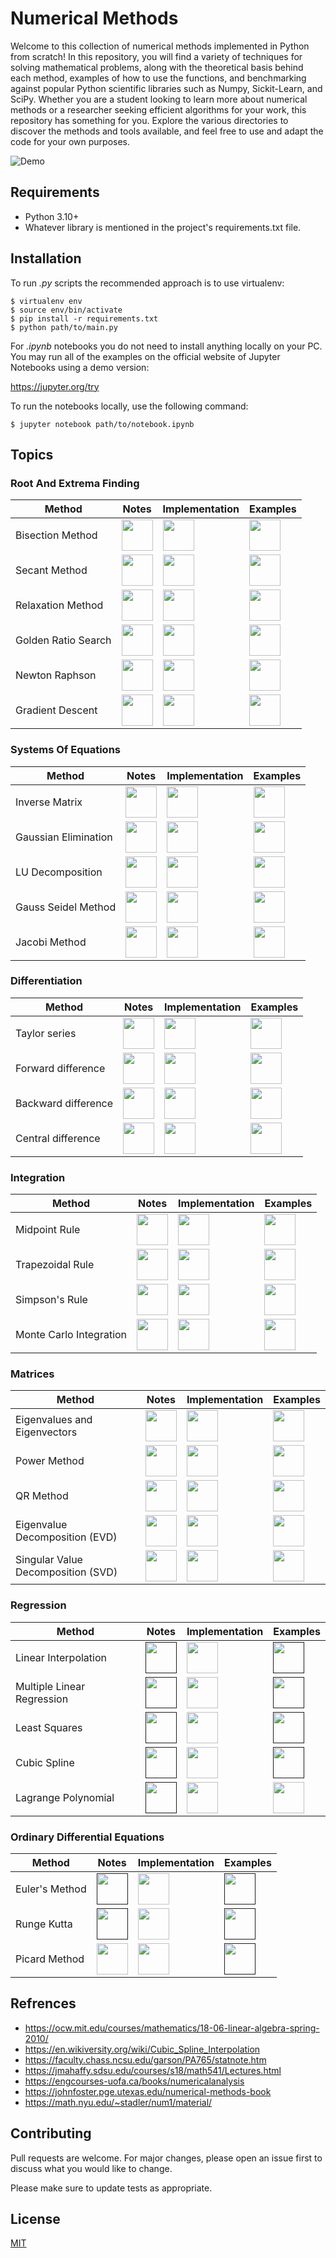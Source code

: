 # Numerical Methods
Welcome to this collection of numerical methods implemented in Python from scratch! In this repository, you will find a variety of techniques for solving mathematical problems, along with the theoretical basis behind each method, examples of how to use the functions, and benchmarking against popular Python scientific libraries such as Numpy, Sickit-Learn, and SciPy. Whether you are a student looking to learn more about numerical methods or a researcher seeking efficient algorithms for your work, this repository has something for you. Explore the various directories to discover the methods and tools available, and feel free to use and adapt the code for your own purposes.

![Demo](https://user-images.githubusercontent.com/37275728/189313603-b409b2be-41b5-4de6-9d4f-2bd8f6e41565.png)

## Requirements

* Python 3.10+
* Whatever library is mentioned in the project's requirements.txt file.

## Installation

To run *.py* scripts the recommended approach is to use virtualenv:

    $ virtualenv env
    $ source env/bin/activate
    $ pip install -r requirements.txt
    $ python path/to/main.py

For *.ipynb* notebooks you do not need to install anything locally on your PC. You may run all of the examples on the official website of Jupyter Notebooks using a demo version:

https://jupyter.org/try

To run the notebooks locally, use the following command:

    $ jupyter notebook path/to/notebook.ipynb

## Topics

### Root And Extrema Finding

Method | Notes | Implementation | Examples
------ | ----- | -------------- | --------
| Bisection Method | <a href="https://github.com/djeada/Numerical-Methods/blob/master/notes/1_root_and_extrema_finding/bisection_search.md"><img src="https://img.icons8.com/color/344/markdown.png" height="50" /> </a> | <a href="https://github.com/djeada/Numerical-Methods/blob/master/src/1_root_and_extrema_finding/bisection_search/implementation/bisection_search.py"><img src="https://img.icons8.com/color/344/python.png" height="50" /> </a> | <a href="https://github.com/djeada/Numerical-Methods/blob/master/src/1_root_and_extrema_finding/bisection_search/examples/example.ipynb"><img src="https://img.icons8.com/fluency/344/jupyter.png" height="50" /> </a> |
| Secant Method | <a href="https://github.com/djeada/Numerical-Methods/blob/master/notes/1_root_and_extrema_finding/secant_method.md"><img src="https://img.icons8.com/color/344/markdown.png" height="50" /> </a> | <a href="https://github.com/djeada/Numerical-Methods/blob/master/src/1_root_and_extrema_finding/secant_method/implementation/secant_method.py"><img src="https://img.icons8.com/color/344/python.png" height="50" /> </a> | <a href="https://github.com/djeada/Numerical-Methods/blob/master/src/1_root_and_extrema_finding/secant_method/examples/example.ipynb"><img src="https://img.icons8.com/fluency/344/jupyter.png" height="50" /> </a> |
| Relaxation Method | <a href="https://github.com/djeada/Numerical-Methods/blob/master/notes/1_root_and_extrema_finding/relaxation_method.md"><img src="https://img.icons8.com/color/344/markdown.png" height="50" /> </a> | <a href="https://github.com/djeada/Numerical-Methods/blob/master/src/1_root_and_extrema_finding/relaxation_method/implementation/relaxation_method.py"><img src="https://img.icons8.com/color/344/python.png" height="50" /> </a> | <a href="https://github.com/djeada/Numerical-Methods/blob/master/src/1_root_and_extrema_finding/relaxation_method/examples/example.ipynb"><img src="https://img.icons8.com/fluency/344/jupyter.png" height="50" /> </a> |
| Golden Ratio Search | <a href="https://github.com/djeada/Numerical-Methods/blob/master/notes/1_root_and_extrema_finding/golden_ratio_search.md"><img src="https://img.icons8.com/color/344/markdown.png" height="50" /> </a> | <a href="https://github.com/djeada/Numerical-Methods/blob/master/src/1_root_and_extrema_finding/golden_ratio_search/implementation/golden_ratio_search.py"><img src="https://img.icons8.com/color/344/python.png" height="50" /> </a> | <a href="https://github.com/djeada/Numerical-Methods/blob/master/src/1_root_and_extrema_finding/golden_ratio_search/examples/example.ipynb"><img src="https://img.icons8.com/fluency/344/jupyter.png" height="50" /> </a> |
| Newton Raphson | <a href="https://github.com/djeada/Numerical-Methods/blob/master/notes/1_root_and_extrema_finding/newton_raphson.md"><img src="https://img.icons8.com/color/344/markdown.png" height="50" /> </a> | <a href="https://github.com/djeada/Numerical-Methods/blob/master/src/1_root_and_extrema_finding/newton_raphson/implementation/newton_raphson.py"><img src="https://img.icons8.com/color/344/python.png" height="50" /> </a> | <a href="https://github.com/djeada/Numerical-Methods/blob/master/src/1_root_and_extrema_finding/newton_raphson/examples/example.ipynb"><img src="https://img.icons8.com/fluency/344/jupyter.png" height="50" /> </a> |
| Gradient Descent | <a href="https://github.com/djeada/Numerical-Methods/blob/master/notes/1_root_and_extrema_finding/gradient_descent.md"><img src="https://img.icons8.com/color/344/markdown.png" height="50" /> </a> | <a href="https://github.com/djeada/Numerical-Methods/blob/master/src/1_root_and_extrema_finding/gradient_descent/implementation/gradient_descent.py"><img src="https://img.icons8.com/color/344/python.png" height="50" /> </a> | <a href="https://github.com/djeada/Numerical-Methods/blob/master/src/1_root_and_extrema_finding/gradient_descent/examples/example.ipynb"><img src="https://img.icons8.com/fluency/344/jupyter.png" height="50" /> </a> |

### Systems Of Equations

Method | Notes | Implementation | Examples
------ | ----- | -------------- | --------
| Inverse Matrix | <a href="https://github.com/djeada/Numerical-Methods/blob/master/notes/2_systems_of_equations/inverse_matrix.md"><img src="https://img.icons8.com/color/344/markdown.png" height="50" /> </a> | <a href="https://github.com/djeada/Numerical-Methods/blob/master/src/2_systems_of_equations/matrix_inverse/implementation/inverse_matrix.py"><img src="https://img.icons8.com/color/344/python.png" height="50" /> </a> | <a href="https://github.com/djeada/Numerical-Methods/blob/master/src/2_systems_of_equations/matrix_inverse/examples/example.ipynb"><img src="https://img.icons8.com/fluency/344/jupyter.png" height="50" /> </a> |
| Gaussian Elimination | <a href="https://github.com/djeada/Numerical-Methods/blob/master/notes/2_systems_of_equations/gaussian_elimination.md"><img src="https://img.icons8.com/color/344/markdown.png" height="50" /> </a> | <a href="https://github.com/djeada/Numerical-Methods/blob/master/src/2_systems_of_equations/gaussian_elimination/implementation/gaussian_elimination.py"><img src="https://img.icons8.com/color/344/python.png" height="50" /> </a> | <a href="https://github.com/djeada/Numerical-Methods/blob/master/src/2_systems_of_equations/gaussian_elimination/examples/example.ipynb"><img src="https://img.icons8.com/fluency/344/jupyter.png" height="50" /> </a> |
| LU Decomposition | <a href="https://github.com/djeada/Numerical-Methods/blob/master/notes/5_matrices/lu_decomposition.md"><img src="https://img.icons8.com/color/344/markdown.png" height="50" /> </a> | <a href="https://github.com/djeada/Numerical-Methods/blob/master/src/2_systems_of_equations/lu_decomposition/implmentation/lu_decomposition.py"><img src="https://img.icons8.com/color/344/python.png" height="50" /> </a> | <a href="https://github.com/djeada/Numerical-Methods/blob/master/src/2_systems_of_equations/lu_decomposition/examples/example.ipynb"><img src="https://img.icons8.com/fluency/344/jupyter.png" height="50" /> </a> |
| Gauss Seidel Method | <a href="https://github.com/djeada/Numerical-Methods/blob/master/notes/2_systems_of_equations/gauss_seidel.md"><img src="https://img.icons8.com/color/344/markdown.png" height="50" /> </a> | <a href="https://github.com/djeada/Numerical-Methods/blob/master/src/2_systems_of_equations/gauss_seidel/implementation/gauss_seidel.py"><img src="https://img.icons8.com/color/344/python.png" height="50" /> </a> | <a href="https://github.com/djeada/Numerical-Methods/blob/master/src/2_systems_of_equations/gauss_seidel/examples/example.ipynb"><img src="https://img.icons8.com/fluency/344/jupyter.png" height="50" /> </a> |
| Jacobi Method | <a href="https://github.com/djeada/Numerical-Methods/blob/master/notes/2_systems_of_equations/jacobi_method.md"><img src="https://img.icons8.com/color/344/markdown.png" height="50" /> </a> | <a href="https://github.com/djeada/Numerical-Methods/blob/master/src/2_systems_of_equations/jacobi_method/implementation/jacobi_method.py"><img src="https://img.icons8.com/color/344/python.png" height="50" /> </a> | <a href="https://github.com/djeada/Numerical-Methods/blob/master/src/2_systems_of_equations/jacobi_method/examples/example.ipynb"><img src="https://img.icons8.com/fluency/344/jupyter.png" height="50" /> </a> |

### Differentiation

Method | Notes | Implementation | Examples
------ | ----- | -------------- | --------
| Taylor series | <a href="https://github.com/djeada/Numerical-Methods/blob/master/notes/3_differentiation/taylor_series.md"><img src="https://img.icons8.com/color/344/markdown.png" height="50" /> </a> | <a href="https://github.com/djeada/Numerical-Methods/blob/master/src/3_derivatives/taylor_series/implementation/taylor_series.py"><img src="https://img.icons8.com/color/344/python.png" height="50" /> </a> | <a href="https://github.com/djeada/Numerical-Methods/blob/master/src/3_derivatives/taylor_series/examples/example.ipynb"><img src="https://img.icons8.com/fluency/344/jupyter.png" height="50" /> </a> |
| Forward difference | <a href="https://github.com/djeada/Numerical-Methods/blob/master/notes/3_differentiation/forward_difference.md"><img src="https://img.icons8.com/color/344/markdown.png" height="50" /> </a> | <a href="https://github.com/djeada/Numerical-Methods/blob/master/src/3_derivatives/forward_difference/implementation/forward_difference.py"><img src="https://img.icons8.com/color/344/python.png" height="50" /> </a> | <a href="https://github.com/djeada/Numerical-Methods/blob/master/src/3_derivatives/forward_difference/examples/example.ipynb"><img src="https://img.icons8.com/fluency/344/jupyter.png" height="50" /> </a> |
| Backward difference | <a href="https://github.com/djeada/Numerical-Methods/blob/master/notes/3_differentiation/backward_difference.md"><img src="https://img.icons8.com/color/344/markdown.png" height="50" /> </a> | <a href="https://github.com/djeada/Numerical-Methods/blob/master/src/3_derivatives/backward_difference/implementation/backward_difference.py"><img src="https://img.icons8.com/color/344/python.png" height="50" /> </a> | <a href="https://github.com/djeada/Numerical-Methods/blob/master/src/3_derivatives/backward_difference/examples/example.ipynb"><img src="https://img.icons8.com/fluency/344/jupyter.png" height="50" /> </a> |
| Central difference | <a href="https://github.com/djeada/Numerical-Methods/blob/master/notes/3_differentiation/central_difference.md"><img src="https://img.icons8.com/color/344/markdown.png" height="50" /> </a> | <a href="https://github.com/djeada/Numerical-Methods/blob/master/src/3_derivatives/central_difference/implementation/central_difference.py"><img src="https://img.icons8.com/color/344/python.png" height="50" /> </a> | <a href="https://github.com/djeada/Numerical-Methods/blob/master/src/3_derivatives/central_difference/examples/example.ipynb"><img src="https://img.icons8.com/fluency/344/jupyter.png" height="50" /> </a> |

### Integration

Method | Notes | Implementation | Examples
------ | ----- | -------------- | --------
| Midpoint Rule | <a href="https://github.com/djeada/Numerical-Methods/blob/master/notes/4_integration/midpoint_rule.md"><img src="https://img.icons8.com/color/344/markdown.png" height="50" /> </a> | <a href="https://github.com/djeada/Numerical-Methods/blob/master/src/4_integration/midpoint_rule/implementation/midpoint_rule.py"><img src="https://img.icons8.com/color/344/python.png" height="50" /> </a> | <a href="https://github.com/djeada/Numerical-Methods/tree/master/src/4_integration/midpoint_rule/examples/example.ipynb"><img src="https://img.icons8.com/fluency/344/jupyter.png" height="50" /> </a> |
| Trapezoidal Rule | <a href="https://github.com/djeada/Numerical-Methods/blob/master/notes/4_integration/trapezoidal_rule.md"><img src="https://img.icons8.com/color/344/markdown.png" height="50" /> </a> | <a href="https://github.com/djeada/Numerical-Methods/blob/master/src/4_integration/trapezoid_method/implementation/trapezoid_method.py"><img src="https://img.icons8.com/color/344/python.png" height="50" /> </a> | <a href="https://github.com/djeada/Numerical-Methods/tree/master/src/4_integration/trapezoid_method/examples/example.ipynb"><img src="https://img.icons8.com/fluency/344/jupyter.png" height="50" /> </a> |
| Simpson's Rule | <a href="https://github.com/djeada/Numerical-Methods/blob/master/notes/4_integration/simpsons_rule.md"><img src="https://img.icons8.com/color/344/markdown.png" height="50" /> </a> | <a href="https://github.com/djeada/Numerical-Methods/blob/master/src/4_integration/simpson/implementation/simpson.py"><img src="https://img.icons8.com/color/344/python.png" height="50" /> </a> | <a href="https://github.com/djeada/Numerical-Methods/tree/master/src/4_integration/simpson/examples/example.ipynb"><img src="https://img.icons8.com/fluency/344/jupyter.png" height="50" /> </a> |
| Monte Carlo Integration | <a href="https://github.com/djeada/Numerical-Methods/blob/master/notes/4_integration/monte_carlo.md"><img src="https://img.icons8.com/color/344/markdown.png" height="50" /> </a> | <a href="https://github.com/djeada/Numerical-Methods/blob/master/src/4_integration/monte_carlo_integral/implementation/monte_carlo_integral.py"><img src="https://img.icons8.com/color/344/python.png" height="50" /> </a> | <a href="https://github.com/djeada/Numerical-Methods/tree/master/src/4_integration/monte_carlo_integral/examples/example.ipynb"><img src="https://img.icons8.com/fluency/344/jupyter.png" height="50" /> </a> |

### Matrices

Method | Notes | Implementation | Examples
------ | ----- | -------------- | --------
| Eigenvalues and Eigenvectors | <a href="https://github.com/djeada/Numerical-Methods/blob/master/notes/5_matrices/eigenvalues_and_eigenvectors.md"><img src="https://img.icons8.com/color/344/markdown.png" height="50" /> </a> | <a href="https://github.com/djeada/Numerical-Methods/blob/master/src/5_matrices/eigenvalues_and_eigenvectors/implementation/eigenvalues_and_eigenvectors.py"><img src="https://img.icons8.com/color/344/python.png" height="50" /> </a> | <a href="https://github.com/djeada/Numerical-Methods/tree/master/src/5_matrices/eigenvalues_and_eigenvectors/examples/example.ipynb"><img src="https://img.icons8.com/fluency/344/jupyter.png" height="50" /> </a> |
| Power Method | <a href="https://github.com/djeada/Numerical-Methods/blob/master/notes/5_matrices/power_method.md"><img src="https://img.icons8.com/color/344/markdown.png" height="50" /> </a> | <a href="https://github.com/djeada/Numerical-Methods/blob/master/src/5_matrices/power_method/implementation/power_method.py"><img src="https://img.icons8.com/color/344/python.png" height="50" /> </a> | <a href="https://github.com/djeada/Numerical-Methods/tree/master/src/5_matrices/power_method/examples/example.ipynb"><img src="https://img.icons8.com/fluency/344/jupyter.png" height="50" /> </a> |
| QR Method | <a href="https://github.com/djeada/Numerical-Methods/blob/master/notes/5_matrices/qr_method.md"><img src="https://img.icons8.com/color/344/markdown.png" height="50" /> </a> | <a href="https://github.com/djeada/Numerical-Methods/blob/master/src/5_matrices/qr_method/implementation/qr_method.py"><img src="https://img.icons8.com/color/344/python.png" height="50" /> </a> | <a href="https://github.com/djeada/Numerical-Methods/tree/master/src/5_matrices/qr_method/examples/example.ipynb"><img src="https://img.icons8.com/fluency/344/jupyter.png" height="50" /> </a> |
| Eigenvalue Decomposition (EVD) | <a href="https://github.com/djeada/Numerical-Methods/blob/master/notes/5_matrices/eigen_value_decomposition.md"><img src="https://img.icons8.com/color/344/markdown.png" height="50" /> </a> | <a href="https://github.com/djeada/Numerical-Methods/blob/master/src/5_matrices/eigen_value_decomposition/implementation/eigen_value_decomposition.py"><img src="https://img.icons8.com/color/344/python.png" height="50" /> </a> | <a href="https://github.com/djeada/Numerical-Methods/tree/master/src/5_matrices/eigen_value_decomposition/examples/example.ipynb"><img src="https://img.icons8.com/fluency/344/jupyter.png" height="50" /> </a> |
| Singular Value Decomposition (SVD) | <a href="https://github.com/djeada/Numerical-Methods/blob/master/notes/5_matrices/singular_value_decomposition.md"><img src="https://img.icons8.com/color/344/markdown.png" height="50" /> </a> | <a href="https://github.com/djeada/Numerical-Methods/blob/master/src/5_matrices/singular_value_decomposition/implementation/singular_value_decomposition.py"><img src="https://img.icons8.com/color/344/python.png" height="50" /> </a> | <a href="https://github.com/djeada/Numerical-Methods/tree/master/src/5_matrices/singular_value_decomposition/examples/example.ipynb"><img src="https://img.icons8.com/fluency/344/jupyter.png" height="50" /> </a> |

### Regression

Method | Notes | Implementation | Examples
------ | ----- | -------------- | --------
| Linear Interpolation | <a href=""><img src="https://img.icons8.com/color/344/markdown.png" height="50" /> </a> | <a href="https://github.com/djeada/Numerical-Methods/blob/master/src/6_regression/linear_interpolation/implementation/linear_interpolation.py"><img src="https://img.icons8.com/color/344/python.png" height="50" /> </a> | <a href=""><img src="https://img.icons8.com/fluency/344/jupyter.png" height="50" /> </a> |
| Multiple Linear Regression | <a href=""><img src="https://img.icons8.com/color/344/markdown.png" height="50" /> </a> | <a href="https://github.com/djeada/Numerical-Methods/blob/master/src/6_regression/multiple_linear_regression/implementation/multiple_linear_regression.py"><img src="https://img.icons8.com/color/344/python.png" height="50" /> </a> | <a href=""><img src="https://img.icons8.com/fluency/344/jupyter.png" height="50" /> </a> |
| Least Squares | <a href=""><img src="https://img.icons8.com/color/344/markdown.png" height="50" /> </a> | <a href="https://github.com/djeada/Numerical-Methods/blob/master/src/6_regression/least_squares/implementation/least_squares.py"><img src="https://img.icons8.com/color/344/python.png" height="50" /> </a> | <a href=""><img src="https://img.icons8.com/fluency/344/jupyter.png" height="50" /> </a> |
| Cubic Spline | <a href=""><img src="https://img.icons8.com/color/344/markdown.png" height="50" /> </a> | <a href="https://github.com/djeada/Numerical-Methods/blob/master/src/6_regression/cubic_spline/implementation/cubic_spline.py"><img src="https://img.icons8.com/color/344/python.png" height="50" /> </a> | <a href=""><img src="https://img.icons8.com/fluency/344/jupyter.png" height="50" /> </a> |
| Lagrange Polynomial | <a href=""><img src="https://img.icons8.com/color/344/markdown.png" height="50" /> </a> | <a href="https://github.com/djeada/Numerical-Methods/blob/master/src/6_regression/lagrange_polynomial/implementation/lagrange_polynomial.py"><img src="https://img.icons8.com/color/344/python.png" height="50" /> </a> | <a href="https://github.com/djeada/Numerical-Methods/blob/master/src/6_regression/lagrange_polynomial/examples/example.ipynb"><img src="https://img.icons8.com/fluency/344/jupyter.png" height="50" /> </a> |

### Ordinary Differential Equations

Method | Notes | Implementation | Examples
------ | ----- | -------------- | --------
| Euler's Method | <a href=""><img src="https://img.icons8.com/color/344/markdown.png" height="50" /> </a> | <a href="https://github.com/djeada/Numerical-Methods/blob/master/src/7_ordinary_differential_equations/euler/implementation/euler.py"><img src="https://img.icons8.com/color/344/python.png" height="50" /> </a> | <a href=""><img src="https://img.icons8.com/fluency/344/jupyter.png" height="50" /> </a> |
| Runge Kutta | <a href=""><img src="https://img.icons8.com/color/344/markdown.png" height="50" /> </a> | <a href="https://github.com/djeada/Numerical-Methods/blob/master/src/7_ordinary_differential_equations/runge_kutta/implementation/runge_kutta.py"><img src="https://img.icons8.com/color/344/python.png" height="50" /> </a> | <a href=""><img src="https://img.icons8.com/fluency/344/jupyter.png" height="50" /> </a> |
| Picard Method | <a href="https://github.com/djeada/Numerical-Methods/blob/master/notes/1_root_and_extrema_finding/picard_method.md"><img src="https://img.icons8.com/color/344/markdown.png" height="50" /> </a> | <a href="https://github.com/djeada/Numerical-Methods/blob/master/src/1_root_and_extrema_finding/picard_method/implementation/picard_method.py"><img src="https://img.icons8.com/color/344/python.png" height="50" /> </a> | <a href=""><img src="https://img.icons8.com/fluency/344/jupyter.png" height="50" /> </a> |

## Refrences

* https://ocw.mit.edu/courses/mathematics/18-06-linear-algebra-spring-2010/
* https://en.wikiversity.org/wiki/Cubic_Spline_Interpolation
* https://faculty.chass.ncsu.edu/garson/PA765/statnote.htm
* https://jmahaffy.sdsu.edu/courses/s18/math541/Lectures.html
* https://engcourses-uofa.ca/books/numericalanalysis
* https://johnfoster.pge.utexas.edu/numerical-methods-book
* https://math.nyu.edu/~stadler/num1/material/

## Contributing
Pull requests are welcome. For major changes, please open an issue first to discuss what you would like to change.

Please make sure to update tests as appropriate.

## License
[MIT](https://choosealicense.com/licenses/mit/)
